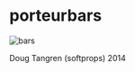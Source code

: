 # porteurbars

![bars](http://f.cl.ly/items/0J3i363Z0H2m0F0o3y2R/bars.jpg)

Doug Tangren (softprops) 2014

